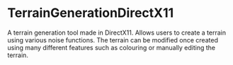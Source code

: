 # TerrainGenerationDirectX11

A terrain generation tool made in DirectX11. Allows users to create a terrain using 
various noise functions. The terrain can be modified once created using many different 
features such as colouring or manually editing the terrain. 
